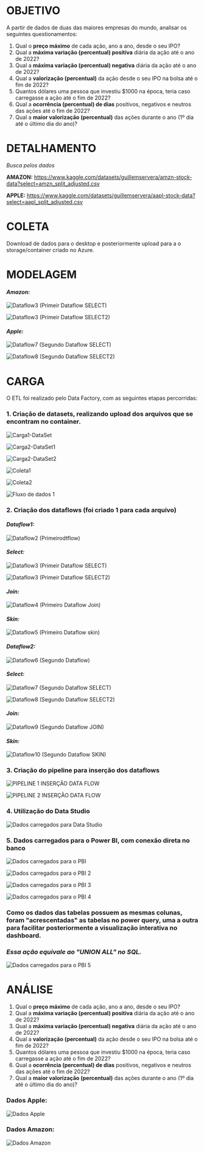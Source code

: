 # **OBJETIVO**

  A partir de dados de duas das maiores empresas do mundo, analisar os seguintes questionamentos: 

1. Qual o **preço máximo** de cada ação, ano a ano, desde o seu IPO? 
2. Qual a **máxima variação (percentual) positiva** diária da ação até o ano de 2022?
3. Qual a **máxima variação (percentual) negativa** diária da ação até o ano de 2022?
4. Qual a **valorização (percentual)** da ação desde o seu IPO na bolsa até o fim de 2022?
5. Quantos dólares uma pessoa que investiu $1000 na época, teria caso carregasse a ação até o fim de 2022?
6. Qual a **ocorrência (percentual) de dias** positivos, negativos e neutros das ações até o fim de 2022?
7. Qual a **maior valorização (percentual)** das ações durante o ano (1º dia até o último dia do ano)?

# **DETALHAMENTO**


*Busca pelos dados*

**AMAZON:**
https://www.kaggle.com/datasets/guillemservera/amzn-stock-data?select=amzn_split_adjusted.csv

**APPLE:**
https://www.kaggle.com/datasets/guillemservera/aapl-stock-data?select=aapl_split_adjusted.csv

# **COLETA**

Download de dados para o desktop e posteriormente upload para a o storage/container criado no Azure. 

# **MODELAGEM** 

#### *Amazon:*

![Dataflow3 (Primeir Dataflow SELECT)](https://github.com/maghinha/MVP/blob/main/Dataflow%203%20(Primeiro%20Dataflow%20SELECT).png?raw=true)

![Dataflow3 (Primeir Dataflow SELECT2)](https://github.com/maghinha/MVP/blob/main/DataFlow1%20(Select%202).png?raw=true)




#### *Apple:*

![Dataflow7 (Segundo Dataflow SELECT)](https://github.com/maghinha/MVP/blob/main/Dataflow%207%20(SEGUNDO%20Dataflow%20SELECT).png?raw=true)

![Dataflow8 (Segundo Dataflow SELECT2)](https://github.com/maghinha/MVP/blob/main/Dataflow%208%20(SEGUNDO%20Dataflow%20SELECT2).png?raw=true)

# **CARGA**

O ETL foi realizado pelo Data Factory, com as seguintes etapas percorridas: 

### 1.	Criação de datasets, realizando upload dos arquivos que se encontram no container.
![Carga1-DataSet](https://github.com/maghinha/MVP/blob/main/Carga%201%20(Dataset).png?raw=true)

![Carga2-DataSet1](https://github.com/maghinha/MVP/blob/main/Carga%202%20(Dataset1).png?raw=true)

![Carga2-DataSet2](https://github.com/maghinha/MVP/blob/main/Carga%202%20(Dataset2).png?raw=true)

![Coleta1](https://github.com/maghinha/MVP/blob/main/Coleta%202%20(Storage).png?raw=true)

![Coleta2]()

![Fluxo de dados 1]()


### 2.	Criação dos dataflows (foi criado 1 para cada arquivo)

#### *Dataflow1:*

![Dataflow2 (Primeirodtflow)](https://github.com/maghinha/MVP/blob/main/Dataflow%202%20(Primeiro%20Dataflow).png?raw=true)


#### *Select:*

![Dataflow3 (Primeir Dataflow SELECT)](https://github.com/maghinha/MVP/blob/main/Dataflow%203%20(Primeiro%20Dataflow%20SELECT).png?raw=true)

![Dataflow3 (Primeir Dataflow SELECT2)](https://github.com/maghinha/MVP/blob/main/DataFlow1%20(Select%202).png?raw=true)


#### *Join:*

![Dataflow4 (Primeiro Dataflow Join)](https://github.com/maghinha/MVP/blob/main/Dataflow%204%20(Primeiro%20Dataflow%20JOIN).png?raw=true)


#### *Skin:*

![Dataflow5 (Primeiro Dataflow skin)](https://github.com/maghinha/MVP/blob/main/Dataflow%205%20(Primeiro%20Dataflow%20SKIN).png?raw=true)

#### *Dataflow2:*

![Dataflow6 (Segundo Dataflow)](https://github.com/maghinha/MVP/blob/main/Dataflow%206%20(SEGUNDO%20Dataflow).png?raw=true)

#### *Select:*

![Dataflow7 (Segundo Dataflow SELECT)](https://github.com/maghinha/MVP/blob/main/Dataflow%207%20(SEGUNDO%20Dataflow%20SELECT).png?raw=true)

![Dataflow8 (Segundo Dataflow SELECT2)](https://github.com/maghinha/MVP/blob/main/Dataflow%208%20(SEGUNDO%20Dataflow%20SELECT2).png?raw=true)

#### *Join:*

![Dataflow9 (Segundo Dataflow JOIN)](https://github.com/maghinha/MVP/blob/main/Dataflow%209%20(SEGUNDO%20Dataflow%20JOIN).png?raw=true)

#### *Skin:*

![Dataflow10 (Segundo Dataflow SKIN)](https://github.com/maghinha/MVP/blob/main/Dataflow%2010%20(SEGUNDO%20Dataflow%20skin).png?raw=true)

### 3.	Criação do pipeline para inserção dos dataflows 

![PIPELINE 1 INSERÇÃO DATA FLOW](https://github.com/maghinha/MVP/blob/main/PIPELINE%201.png?raw=true)

![PIPELINE 2 INSERÇÃO DATA FLOW](https://github.com/maghinha/MVP/blob/main/PIPELINE%202%20(INSER%C3%87%C3%83O%20DATAFLOWS).png?raw=true)

### 4. Utilização do Data Studio 

![Dados carregados para Data Studio](https://github.com/maghinha/MVP/blob/main/Dados%20Carregados%20para%20Data%20Studio.png?raw=true)

### 5. Dados carregados para o Power BI, com conexão direta no banco

![Dados carregados para o PBI ](https://github.com/maghinha/MVP/blob/main/Dados%20carregados%20para%20o%20PBI.png?raw=true)



![Dados carregados para o PBI 2](https://github.com/maghinha/MVP/blob/main/Dados%20carregados%20para%20o%20PBI%202.png?raw=true)



![Dados carregados para o PBI 3](https://github.com/maghinha/MVP/blob/main/Dados%20carregados%20para%20o%20PBI%203.png?raw=true)



![Dados carregados para o PBI 4](https://github.com/maghinha/MVP/blob/main/Dados%20carregados%20para%20o%20PBI%204.png?raw=true)

### Como os dados das tabelas possuem as mesmas colunas, foram "acrescentadas" as tabelas no power query, uma a outra para facilitar posteriormente a visualização interativa no dashboard. 
### *Essa ação equivale ao "UNION ALL" no SQL.*

![Dados carregados para o PBI 5](https://github.com/maghinha/MVP/blob/main/Dados%20carregados%20para%20o%20PBI%205%20(UNION%20ALL).png?raw=true)

# **ANÁLISE**

1. Qual o **preço máximo** de cada ação, ano a ano, desde o seu IPO? 
2. Qual a **máxima variação (percentual) positiva** diária da ação até o ano de 2022?
3. Qual a **máxima variação (percentual) negativa** diária da ação até o ano de 2022?
4. Qual a **valorização (percentual)** da ação desde o seu IPO na bolsa até o fim de 2022?
5. Quantos dólares uma pessoa que investiu $1000 na época, teria caso carregasse a ação até o fim de 2022?
6. Qual a **ocorrência (percentual) de dias** positivos, negativos e neutros das ações até o fim de 2022?
7. Qual a **maior valorização (percentual)** das ações durante o ano (1º dia até o último dia do ano)?

### Dados Apple:

![Dados Apple](https://github.com/maghinha/MVP/blob/main/Dados%20Apple.png?raw=true)

### Dados Amazon:

![Dados Amazon](https://github.com/maghinha/MVP/blob/main/Dados%20Amazon.png?raw=true)
